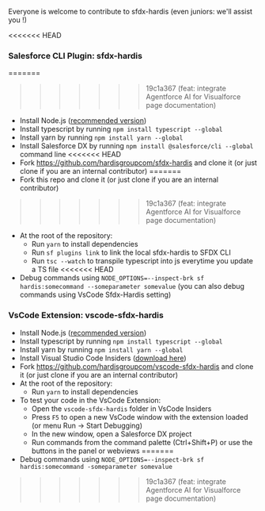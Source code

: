 Everyone is welcome to contribute to sfdx-hardis (even juniors: we'll assist you !)

<<<<<<< HEAD
### Salesforce CLI Plugin: sfdx-hardis

=======
>>>>>>> 19c1a367 (feat: integrate Agentforce AI for Visualforce page documentation)
- Install Node.js ([recommended version](https://nodejs.org/en/))
- Install typescript by running `npm install typescript --global`
- Install yarn by running `npm install yarn --global`
- Install Salesforce DX by running `npm install @salesforce/cli --global` command line
<<<<<<< HEAD
- Fork <https://github.com/hardisgroupcom/sfdx-hardis> and clone it (or just clone if you are an internal contributor)
=======
- Fork this repo and clone it (or just clone if you are an internal contributor)
>>>>>>> 19c1a367 (feat: integrate Agentforce AI for Visualforce page documentation)
- At the root of the repository:
  - Run `yarn` to install dependencies
  - Run `sf plugins link` to link the local sfdx-hardis to SFDX CLI
  - Run `tsc --watch` to transpile typescript into js everytime you update a TS file
<<<<<<< HEAD
- Debug commands using `NODE_OPTIONS=--inspect-brk sf hardis:somecommand --someparameter somevalue` (you can also debug commands using VsCode Sfdx-Hardis setting)

### VsCode Extension: vscode-sfdx-hardis

- Install Node.js ([recommended version](https://nodejs.org/en/))
- Install typescript by running `npm install typescript --global`
- Install yarn by running `npm install yarn --global`
- Install Visual Studio Code Insiders ([download here](https://code.visualstudio.com/insiders/))
- Fork <https://github.com/hardisgroupcom/vscode-sfdx-hardis> and clone it (or just clone if you are an internal contributor)
- At the root of the repository:
  - Run `yarn` to install dependencies
- To test your code in the VsCode Extension:
  - Open the `vscode-sfdx-hardis` folder in VsCode Insiders
  - Press `F5` to open a new VsCode window with the extension loaded (or menu Run -> Start Debugging)
  - In the new window, open a Salesforce DX project
  - Run commands from the command palette (Ctrl+Shift+P) or use the buttons in the panel or webviews
=======
- Debug commands using `NODE_OPTIONS=--inspect-brk sf hardis:somecommand -someparameter somevalue`
>>>>>>> 19c1a367 (feat: integrate Agentforce AI for Visualforce page documentation)
